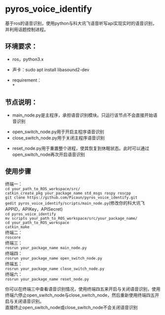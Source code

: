 # pyros_voice_identify
基于ros的语音识别，使用python与科大讯飞语音听写api实现实时的语音识别，并利用话题控制进程。  
## 环境要求：  
* ros，python3.x  
- 声卡：sudo apt install libasound2-dev
* requirement：  
    *
## 节点说明：  
* main_node.py是主程序，承担语音识别模块。只运行该节点不会直接开始语音识别  
- open_switch_node.py用于开启主程序语音识别  
- close_switch_node.py用于关闭主程序语音识别  
* reset_node.py用于重置整个进程，使其恢复到休眠状态。此时可以通过open_switch_node再次开启语音识别  
## 使用步骤 
终端一：   
`cd your_path_to_ROS_workspace/src/`  
`catkin_create_pkg your_package_name std_msgs rospy roscpp`  
`git clone https://github.com/Picaun/pyros_voice_identify.git`  
`gedit pyros_voice_identify/scripts/main_node.py`(修改你的科大讯飞APPID，APIKey，APISecret)  
`cd pyros_voice_identify`  
`mv scripts your_path_to_ROS_workspace/src/your_package_name/`  
`cd your_path_to_ROS_workspace`  
`catkin_make`  
终端二：  
`roscore`  
终端三：  
`rosrun your_package_name main_node.py`  
终端四：  
`rosrun your_package_name open_switch_node.py`  
终端五：  
`rosrun your_package_name close_switch_node.py`  
终端六：  
`rosrun your_package_name reset_node.py`  
  
你可以在终端三中查看语音识别情况，使用终端四五来开启与关闭语音识别，使用终端六停止open_switch_node与close_switch_node，然后重新使用终端四五开启与关闭语音识别。  
直接终止open_switch_node或close_switch_node不会关闭语音识别
